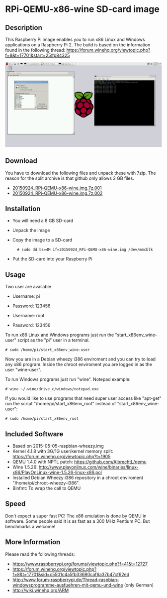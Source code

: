 RPi-QEMU-x86-wine SD-card image
===============================

Description
-----------
This Raspberry Pi image enables you to run x86 Linux and Windows applications on a Raspberry Pi 2.
The build is based on the information found in the following thread: https://forum.winehq.org/viewtopic.php?f=8&t=17701&start=25#p84325

![Notepad Screenshot](/Screenshots/Notepad.png?raw=true)

Download
--------
You have to download the following files and unpack these with 7zip. The reason for the split archive is that github only allows 2 GB files.
- [20150924_RPi-QEMU-x86-wine.img.7z.001](https://github.com/AlbrechtL/RPi-QEMU-x86-wine/releases/download/20150924/20150924_RPi-QEMU-x86-wine.img.7z.001)
- [20150924_RPi-QEMU-x86-wine.img.7z.002](https://github.com/AlbrechtL/RPi-QEMU-x86-wine/releases/download/20150924/20150924_RPi-QEMU-x86-wine.img.7z.002)

Installation
------------
- You will need a 8 GB SD-card
- Unpack the image
- Copy the image to a SD-card

        # sudo dd bs=4M if=20150924_RPi-QEMU-x86-wine.img /dev/mmcblk

- Put the SD-card into your Raspberry Pi

Usage
-----
Two user are available
- Username: pi
- Password: 123456


- Username: root
- Password: 123456

To run x86 Linux and Windows programs just run the "start_x86env_wine-user" script as the "pi" user in a terminal.
     
    # sudo /home/pi/start_x86env_wine-user

Now you are in a Debian wheezy i386 enviroment and you can try to load any x86 program. Inside the chroot enviroment you are logged in as the user "wine-user".

To run Windows programs just run "wine". Notepad example:

    # wine ~/.wine/drive_c/windows/notepad.exe


If you would like to use programs that need super user access like "apt-get" run the script "/home/pi/start_x86env_root" instead of "start_x86env_wine-user":

    # sudo /home/pi/start_x86env_root


Included Software
-----------------
- Based on 2015-05-05-raspbian-wheezy.img
- Kernel 4.1.8 with 3G/1G user/kernel memory split: https://forum.winehq.org/viewtopic.php?t=1905
- QEMU 1.4.0 with NPTL patch: https://github.com/AlbrechtL/qemu
- Wine 1.5.26: http://www.playonlinux.com/wine/binaries/linux-x86/PlayOnLinux-wine-1.5.26-linux-x86.pol
- Installed Debian Wheezy i386 repository in a chroot enviroment "/home/pi/chroot-wheezy-i386".
- Binfmt: To wrap the call to QEMU


Speed
-----
Don't expect a super fast PC! The x86 emulation is done by QEMU in software.
Some people said it is as fast as a 300 MHz Pentium PC. But benchmarks a welcome!

More Information
-----------------
Please read the following threads:
- https://www.raspberrypi.org/forums/viewtopic.php?f=41&t=12727
- https://forum.winehq.org/viewtopic.php?f=8&t=17701&sid=c5501c4a5fb33680caf6a37b47cf62ed
- http://www.forum-raspberrypi.de/Thread-raspbian-windowsprogramme-ausfuehren-mit-qemu-und-wine (only German)
- http://wiki.winehq.org/ARM
